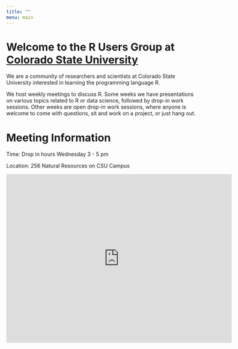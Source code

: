 ```yaml
---
title: ""
menu: main
---
```


# Welcome to the R Users Group at [Colorado State University](colostate.edu)

We are a community of researchers and scientists at Colorado State
University interested in learning the programming language R.

We host weekly meetings to discuss R. Some weeks we have presentations
on various topics related to R or data science, followed by drop-in
work sessions. Other weeks are open drop-in work sessions, where
anyone is welcome to come with questions, sit and work on a project,
or just hang out.

# Meeting Information

Time: Drop in hours Wednesday 3 - 5 pm

Location: 256 Natural Resources on CSU Campus 

<iframe src="https://www.google.com/maps/embed?pb=!1m18!1m12!1m3!1d3030.5580463753254!2d-105.08654729999999!3d40.573436!2m3!1f0!2f0!3f0!3m2!1i1024!2i768!4f13.1!3m3!1m2!1s0x87694a57025c14dd%3A0x476250d5ed1ceebb!2sNatural+Resources!5e0!3m2!1sen!2sus!4v1559063632209!5m2!1sen!2sus" width="600" height="450" frameborder="0" style="border:0" allowfullscreen></iframe>
